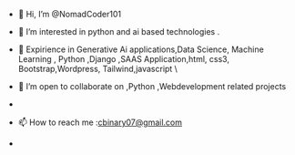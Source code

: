 - 👋 Hi, I’m @NomadCoder101
- 👀 I’m interested in python and ai based technologies .
- 🌱 Expirience in Generative Ai applications,Data Science, Machine Learning , Python ,Django ,SAAS Application,html, css3, Bootstrap,Wordpress, Tailwind,javascript \
- 💞️ I’m open to collaborate on ,Python ,Webdevelopment related projects 
- 


 
- 📫 How to reach me  :cbinary07@gmail.com
- 


<!---
NomadCoder101/NomadCoder101 is a ✨ special ✨ repository because its `README.md` (this file) appears on your GitHub profile.
You can click the Preview link to take a look at your changes.
--->

